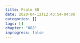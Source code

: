 ```yaml
---
title: Psalm 88
date: 2020-04-12T12:43:54-04:00
categories: []
tags: []
chapter: "088"
inprogress: false
---
```


